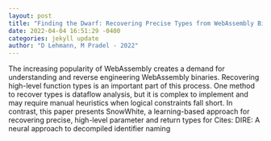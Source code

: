 ```yaml
--- 
layout: post 
title: "Finding the Dwarf: Recovering Precise Types from WebAssembly Binaries" 
date: 2022-04-04 16:51:29 -0400 
categories: jekyll update 
author: "D Lehmann, M Pradel - 2022" 
--- 
```

The increasing popularity of WebAssembly creates a demand for understanding and reverse engineering WebAssembly binaries. Recovering high-level function types is an important part of this process. One method to recover types is dataflow analysis, but it is complex to implement and may require manual heuristics when logical constraints fall short. In contrast, this paper presents SnowWhite, a learning-based approach for recovering precise, high-level parameter and return types for Cites: DIRE: A neural approach to decompiled identifier naming